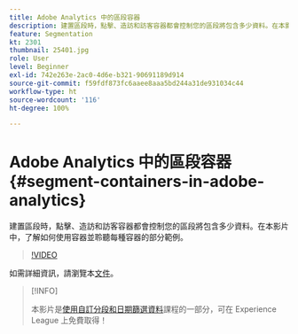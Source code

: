 ```yaml
---
title: Adobe Analytics 中的區段容器
description: 建置區段時，點擊、造訪和訪客容器都會控制您的區段將包含多少資料。在本影片中，了解如何使用容器並聆聽每種容器的部分範例。
feature: Segmentation
kt: 2301
thumbnail: 25401.jpg
role: User
level: Beginner
exl-id: 742e263e-2ac0-4d6e-b321-90691189d914
source-git-commit: f59fdf873fc6aaee8aaa5bd244a31de931034c44
workflow-type: ht
source-wordcount: '116'
ht-degree: 100%

---
```


# Adobe Analytics 中的區段容器 {#segment-containers-in-adobe-analytics}

建置區段時，點擊、造訪和訪客容器都會控制您的區段將包含多少資料。在本影片中，了解如何使用容器並聆聽每種容器的部分範例。

>[!VIDEO](https://video.tv.adobe.com/v/25401/?quality=12)

如需詳細資訊，請瀏覽本[文件](https://experienceleague.adobe.com/docs/analytics/components/segmentation/seg-overview.html?lang=zh-Hant)。

>[!INFO]
>
> 本影片是[使用自訂分段和日期篩選資料](https://experienceleague.adobe.com/?recommended=Analytics-U-1-2021.1.filterdata)課程的一部分，可在 Experience League 上免費取得！
